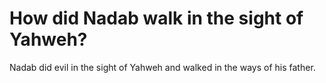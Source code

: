 # How did Nadab walk in the sight of Yahweh?

Nadab did evil in the sight of Yahweh and walked in the ways of his father.
